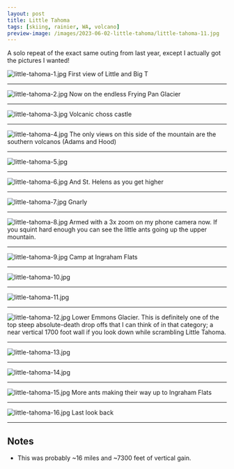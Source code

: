 ```yaml
---
layout: post
title: Little Tahoma
tags: [skiing, rainier, WA, volcano]
preview-image: /images/2023-06-02-little-tahoma/little-tahoma-11.jpg
---
```


A solo repeat of the exact same outing from last year, except I actually got the pictures I wanted!

<!--more-->

![little-tahoma-1.jpg](/images/2023-06-02-little-tahoma/little-tahoma-1.jpg)
First view of Little and Big T

---

![little-tahoma-2.jpg](/images/2023-06-02-little-tahoma/little-tahoma-2.jpg)
Now on the endless Frying Pan Glacier

---

![little-tahoma-3.jpg](/images/2023-06-02-little-tahoma/little-tahoma-3.jpg)
Volcanic choss castle

---

![little-tahoma-4.jpg](/images/2023-06-02-little-tahoma/little-tahoma-4.jpg)
The only views on this side of the mountain are the southern volcanos (Adams and Hood)

---

![little-tahoma-5.jpg](/images/2023-06-02-little-tahoma/little-tahoma-5.jpg)

---

![little-tahoma-6.jpg](/images/2023-06-02-little-tahoma/little-tahoma-6.jpg)
And St. Helens as you get higher

---

![little-tahoma-7.jpg](/images/2023-06-02-little-tahoma/little-tahoma-7.jpg)
Gnarly

---

![little-tahoma-8.jpg](/images/2023-06-02-little-tahoma/little-tahoma-8.jpg)
Armed with a 3x zoom on my phone camera now. If you squint hard enough you can see the little ants going up the upper mountain.

---

![little-tahoma-9.jpg](/images/2023-06-02-little-tahoma/little-tahoma-9.jpg)
Camp at Ingraham Flats

---

![little-tahoma-10.jpg](/images/2023-06-02-little-tahoma/little-tahoma-10.jpg)

---

![little-tahoma-11.jpg](/images/2023-06-02-little-tahoma/little-tahoma-11.jpg)

---

![little-tahoma-12.jpg](/images/2023-06-02-little-tahoma/little-tahoma-12.jpg)
Lower Emmons Glacier. This is definitely one of the top steep absolute-death drop offs that I can think of in that category; a near vertical 1700 foot wall if you look down while scrambling Little Tahoma.

---

![little-tahoma-13.jpg](/images/2023-06-02-little-tahoma/little-tahoma-13.jpg)

---

![little-tahoma-14.jpg](/images/2023-06-02-little-tahoma/little-tahoma-14.jpg)

---

![little-tahoma-15.jpg](/images/2023-06-02-little-tahoma/little-tahoma-15.jpg)
More ants making their way up to Ingraham Flats

---

![little-tahoma-16.jpg](/images/2023-06-02-little-tahoma/little-tahoma-16.jpg)
Last look back

---

## Notes
* This was probably ~16 miles and ~7300 feet of vertical gain.
